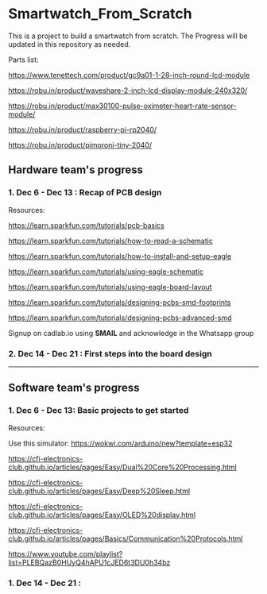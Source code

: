 # Smartwatch_From_Scratch
This is a project to build a smartwatch from scratch. The Progress will be updated in this repository  as needed.




Parts list:

https://www.tenettech.com/product/gc9a01-1-28-inch-round-lcd-module

https://robu.in/product/waveshare-2-inch-lcd-display-module-240x320/

https://robu.in/product/max30100-pulse-oximeter-heart-rate-sensor-module/

https://robu.in/product/raspberry-pi-rp2040/

https://robu.in/product/pimoroni-tiny-2040/


## Hardware team's progress

### 1. **Dec 6 - Dec 13** : Recap of PCB design

Resources:

https://learn.sparkfun.com/tutorials/pcb-basics

https://learn.sparkfun.com/tutorials/how-to-read-a-schematic

https://learn.sparkfun.com/tutorials/how-to-install-and-setup-eagle

https://learn.sparkfun.com/tutorials/using-eagle-schematic

https://learn.sparkfun.com/tutorials/using-eagle-board-layout

https://learn.sparkfun.com/tutorials/designing-pcbs-smd-footprints

https://learn.sparkfun.com/tutorials/designing-pcbs-advanced-smd

Signup on cadlab.io using **SMAIL** and acknowledge in the Whatsapp group


### 2. **Dec 14 - Dec 21** : First steps into the board design

-------------------------------------------------------------------------------------------------------------------------------------------------------------------

## Software team's progress

### 1. Dec 6 - Dec 13: Basic projects to get started

Resources:

Use this simulator: https://wokwi.com/arduino/new?template=esp32

https://cfi-electronics-club.github.io/articles/pages/Easy/Dual%20Core%20Processing.html

https://cfi-electronics-club.github.io/articles/pages/Easy/Deep%20Sleep.html

https://cfi-electronics-club.github.io/articles/pages/Easy/OLED%20display.html

https://cfi-electronics-club.github.io/articles/pages/Basics/Communication%20Protocols.html

https://www.youtube.com/playlist?list=PLEBQazB0HUyQ4hAPU1cJED6t3DU0h34bz


### 1. **Dec 14 - Dec 21** : 
